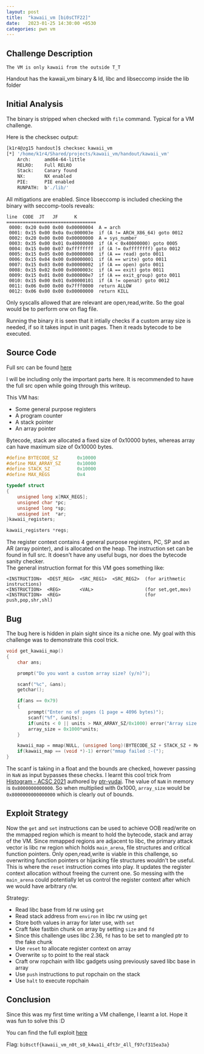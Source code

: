 ```yaml
---
layout: post
title:  "kawaii_vm [bi0sCTF22]"
date:   2023-01-25 14:30:00 +0530
categories: pwn vm
---
```


## Challenge Description

`The VM is only kawaii from the outside T_T`

Handout has the kawaii_vm binary & ld, libc and libseccomp inside the lib folder

## Initial Analysis

The binary is stripped when checked with `file` command. Typical for a VM challenge.

Here is the checksec output:
```bash
[k1r4@zg15 handout]$ checksec kawaii_vm
[*] '/home/k1r4/Shared/projects/kawaii_vm/handout/kawaii_vm'
    Arch:     amd64-64-little
    RELRO:    Full RELRO
    Stack:    Canary found
    NX:       NX enabled
    PIE:      PIE enabled
    RUNPATH:  b'./lib/'
```

All mitigations are enabled. Since libseccomp is included checking the binary with seccomp-tools reveals:
```
line  CODE  JT   JF      K
=================================
 0000: 0x20 0x00 0x00 0x00000004  A = arch
 0001: 0x15 0x00 0x0a 0xc000003e  if (A != ARCH_X86_64) goto 0012
 0002: 0x20 0x00 0x00 0x00000000  A = sys_number
 0003: 0x35 0x00 0x01 0x40000000  if (A < 0x40000000) goto 0005
 0004: 0x15 0x00 0x07 0xffffffff  if (A != 0xffffffff) goto 0012
 0005: 0x15 0x05 0x00 0x00000000  if (A == read) goto 0011
 0006: 0x15 0x04 0x00 0x00000001  if (A == write) goto 0011
 0007: 0x15 0x03 0x00 0x00000002  if (A == open) goto 0011
 0008: 0x15 0x02 0x00 0x0000003c  if (A == exit) goto 0011
 0009: 0x15 0x01 0x00 0x000000e7  if (A == exit_group) goto 0011
 0010: 0x15 0x00 0x01 0x00000101  if (A != openat) goto 0012
 0011: 0x06 0x00 0x00 0x7fff0000  return ALLOW
 0012: 0x06 0x00 0x00 0x00000000  return KILL
```
Only syscalls allowed that are relevant are open,read,write. So the goal would be to perform orw on flag file.

Running the binary it is seen that it intially checks if a custom array size is needed, if so it takes input in unit pages. Then it reads bytecode to be executed.

## Source Code

Full src can be found [here](https://github.com/teambi0s/bi0sCTF/tree/master/2022/Pwn/kawaii_vm)

I will be including only the important parts here. It is recommended to have the full src open while going through this writeup.


This VM has:
+ Some general purpose registers
+ A program counter
+ A stack pointer
+ An array pointer

Bytecode, stack are allocated a fixed size of 0x10000 bytes, whereas array can have maximum size of 0x10000 bytes.
```c
#define BYTECODE_SZ       0x10000
#define MAX_ARRAY_SZ      0x10000
#define STACK_SZ          0x10000
#define MAX_REGS          0x4

typedef struct
{
    unsigned long x[MAX_REGS];
    unsigned char *pc;
    unsigned long *sp;
    unsigned int  *ar;
}kawaii_registers;

kawaii_registers *regs;
```
The register context contains 4 general purpose registers, PC, SP and an AR (array pointer), and is allocated on the heap.
The instruction set can be found in full src. It doesn't have any useful bugs, nor does the bytecode sanity checker.\
The general instruction format for this VM goes something like:
```
<INSTRUCTION>  <DEST_REG>  <SRC_REG1>  <SRC_REG2>  (for arithmetic instructions)
<INSTRUCTION>  <REG>       <VAL>                   (for set,get,mov)
<INSTRUCTION>  <REG>                               (for push,pop,shr,shl)
```

## Bug

The bug here is hidden in plain sight since its a niche one. My goal with this challenge was to demonstrate this cool trick.
```c
void get_kawaii_map()
{
    char ans;

    prompt("Do you want a custom array size? (y/n)");

    scanf("%c", &ans);
    getchar();

    if(ans == 0x79) 
    {
        prompt("Enter no of pages (1 page = 4096 bytes)");
        scanf("%f", &units);
        if(units < 0 || units > MAX_ARRAY_SZ/0x1000) error("Array size isn't kawaii :/");
        array_size = 0x1000*units;
    }

    kawaii_map = mmap(NULL, (unsigned long)(BYTECODE_SZ + STACK_SZ + MAX_ARRAY_SZ),  PROT_READ | PROT_WRITE, MAP_ANONYMOUS | MAP_PRIVATE , 0, 0);
    if(kawaii_map == (void *)-1) error("mmap failed :-(");
}
```
The scanf is taking in a float and the bounds are checked, however passing in `NaN` as input bypasses these checks. I learnt this cool trick from [Histogram - ACSC 2021](https://github.com/acsc-org/acsc-challenges-2021-public/tree/main/pwn/histogram) authored by [ptr-yudai](https://twitter.com/ptrYudai). The value of `NaN` in memory is `0x8000000000000`. So when multiplied with 0x1000, `array_size` would be `0x8000000000000000` which is clearly out of bounds.

## Exploit Strategy

Now the `get` and `set` instructions can be used to achieve OOB read/write on the mmapped region which is meant to hold the bytecode, stack and array of the VM. Since mmapped regions are adjacent to libc, the primary attack vector is libc rw region which holds `main_arena`, file structures and critical function pointers.
Only open,read,write is viable in this challenge, so overwriting function pointers or hijacking file structures wouldn't be useful. This is where the `reset` instruction comes into play. It updates the register context allocation without freeing the current one. So messing with the `main_arena` could potentially let us control the register context after which we would have arbitrary r/w.

Strategy:
+ Read libc base from ld rw using `get`
+ Read stack address from `environ` in libc rw using `get`
+ Store both values in array for later use, with `set`
+ Craft fake fastbin chunk on array by setting `size` and `fd`
+ Since this challenge  uses libc 2.36, `fd` has to be set to mangled ptr to the fake chunk
+ Use `reset` to allocate register context on array
+ Overwrite `sp` to point to the real stack
+ Craft orw ropchain with libc gadgets using previously saved libc base in array
+ Use `push` instructions to put ropchain on the stack
+ Use `halt` to execute ropchain


## Conclusion

Since this was my first time writing a VM challenge, I learnt a lot. Hope it was fun to solve this :D

You can find the full exploit [here](https://gist.github.com/k1R4/47156c3cf6089e8829475c849ea05e44)

Flag: `bi0sctf{kawaii_vm_n0t_s0_k4wa1i_4ft3r_4ll_f97cf315ea3a}`